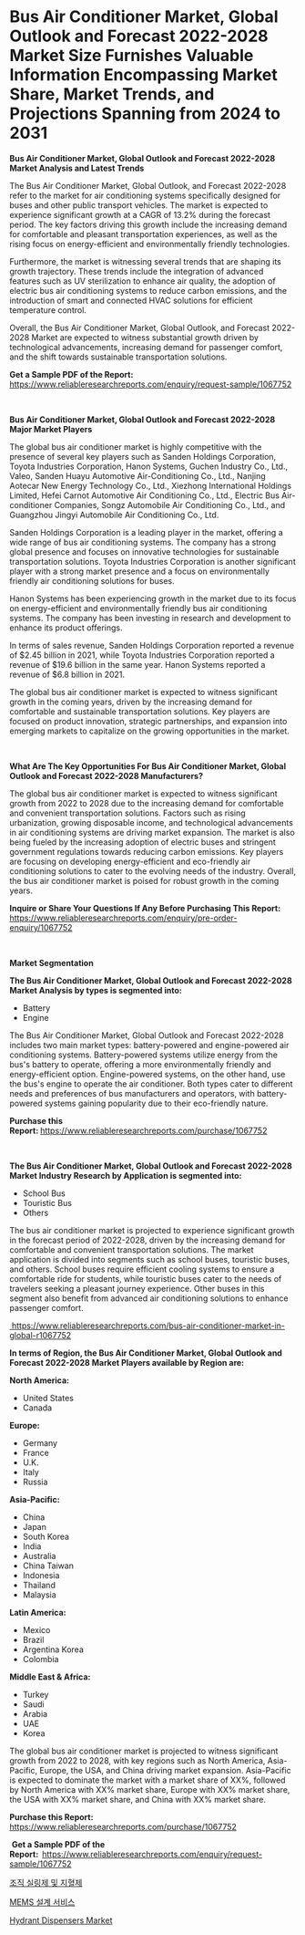 <p><h1>Bus Air Conditioner Market, Global Outlook and Forecast 2022-2028 Market Size Furnishes Valuable Information Encompassing Market Share, Market Trends, and Projections Spanning from 2024 to 2031</h1></p><p><strong>Bus Air Conditioner Market, Global Outlook and Forecast 2022-2028 Market Analysis and Latest Trends</strong></p>
<p><p>The Bus Air Conditioner Market, Global Outlook, and Forecast 2022-2028 refer to the market for air conditioning systems specifically designed for buses and other public transport vehicles. The market is expected to experience significant growth at a CAGR of 13.2% during the forecast period. The key factors driving this growth include the increasing demand for comfortable and pleasant transportation experiences, as well as the rising focus on energy-efficient and environmentally friendly technologies.</p><p>Furthermore, the market is witnessing several trends that are shaping its growth trajectory. These trends include the integration of advanced features such as UV sterilization to enhance air quality, the adoption of electric bus air conditioning systems to reduce carbon emissions, and the introduction of smart and connected HVAC solutions for efficient temperature control.</p><p>Overall, the Bus Air Conditioner Market, Global Outlook, and Forecast 2022-2028 Market are expected to witness substantial growth driven by technological advancements, increasing demand for passenger comfort, and the shift towards sustainable transportation solutions.</p></p>
<p><strong>Get a Sample PDF of the Report:&nbsp;</strong> <a href="https://www.reliableresearchreports.com/enquiry/request-sample/1067752">https://www.reliableresearchreports.com/enquiry/request-sample/1067752</a></p>
<p>&nbsp;</p>
<p><strong>Bus Air Conditioner Market, Global Outlook and Forecast 2022-2028 Major Market Players</strong></p>
<p><p>The global bus air conditioner market is highly competitive with the presence of several key players such as Sanden Holdings Corporation, Toyota Industries Corporation, Hanon Systems, Guchen Industry Co., Ltd., Valeo, Sanden Huayu Automotive Air-Conditioning Co., Ltd., Nanjing Aotecar New Energy Technology Co., Ltd., Xiezhong International Holdings Limited, Hefei Carnot Automotive Air Conditioning Co., Ltd., Electric Bus Air-conditioner Companies, Songz Automobile Air Conditioning Co., Ltd., and Guangzhou Jingyi Automobile Air Conditioning Co., Ltd.</p><p>Sanden Holdings Corporation is a leading player in the market, offering a wide range of bus air conditioning systems. The company has a strong global presence and focuses on innovative technologies for sustainable transportation solutions. Toyota Industries Corporation is another significant player with a strong market presence and a focus on environmentally friendly air conditioning solutions for buses.</p><p>Hanon Systems has been experiencing growth in the market due to its focus on energy-efficient and environmentally friendly bus air conditioning systems. The company has been investing in research and development to enhance its product offerings.</p><p>In terms of sales revenue, Sanden Holdings Corporation reported a revenue of $2.45 billion in 2021, while Toyota Industries Corporation reported a revenue of $19.6 billion in the same year. Hanon Systems reported a revenue of $6.8 billion in 2021.</p><p>The global bus air conditioner market is expected to witness significant growth in the coming years, driven by the increasing demand for comfortable and sustainable transportation solutions. Key players are focused on product innovation, strategic partnerships, and expansion into emerging markets to capitalize on the growing opportunities in the market.</p></p>
<p>&nbsp;</p>
<p><strong>What Are The Key Opportunities For Bus Air Conditioner Market, Global Outlook and Forecast 2022-2028 Manufacturers?</strong></p>
<p><p>The global bus air conditioner market is expected to witness significant growth from 2022 to 2028 due to the increasing demand for comfortable and convenient transportation solutions. Factors such as rising urbanization, growing disposable income, and technological advancements in air conditioning systems are driving market expansion. The market is also being fueled by the increasing adoption of electric buses and stringent government regulations towards reducing carbon emissions. Key players are focusing on developing energy-efficient and eco-friendly air conditioning solutions to cater to the evolving needs of the industry. Overall, the bus air conditioner market is poised for robust growth in the coming years.</p></p>
<p><strong>Inquire or Share Your Questions If Any Before Purchasing This Report:</strong> <a href="https://www.reliableresearchreports.com/enquiry/pre-order-enquiry/1067752">https://www.reliableresearchreports.com/enquiry/pre-order-enquiry/1067752</a></p>
<p>&nbsp;</p>
<p><strong>Market Segmentation</strong></p>
<p><strong>The Bus Air Conditioner Market, Global Outlook and Forecast 2022-2028 Market Analysis by types is segmented into:</strong></p>
<p><ul><li>Battery</li><li>Engine</li></ul></p>
<p><p>The Bus Air Conditioner Market, Global Outlook and Forecast 2022-2028 includes two main market types: battery-powered and engine-powered air conditioning systems. Battery-powered systems utilize energy from the bus's battery to operate, offering a more environmentally friendly and energy-efficient option. Engine-powered systems, on the other hand, use the bus's engine to operate the air conditioner. Both types cater to different needs and preferences of bus manufacturers and operators, with battery-powered systems gaining popularity due to their eco-friendly nature.</p></p>
<p><strong>Purchase this Report:&nbsp;</strong><a href="https://www.reliableresearchreports.com/purchase/1067752">https://www.reliableresearchreports.com/purchase/1067752</a></p>
<p>&nbsp;</p>
<p><strong>The Bus Air Conditioner Market, Global Outlook and Forecast 2022-2028 Market Industry Research by Application is segmented into:</strong></p>
<p><ul><li>School Bus</li><li>Touristic Bus</li><li>Others</li></ul></p>
<p><p>The bus air conditioner market is projected to experience significant growth in the forecast period of 2022-2028, driven by the increasing demand for comfortable and convenient transportation solutions. The market application is divided into segments such as school buses, touristic buses, and others. School buses require efficient cooling systems to ensure a comfortable ride for students, while touristic buses cater to the needs of travelers seeking a pleasant journey experience. Other buses in this segment also benefit from advanced air conditioning solutions to enhance passenger comfort.</p></p>
<p><a href="https://www.reliableresearchreports.com/bus-air-conditioner-market-in-global-r1067752">&nbsp;https://www.reliableresearchreports.com/bus-air-conditioner-market-in-global-r1067752</a></p>
<p><strong>In terms of Region, the Bus Air Conditioner Market, Global Outlook and Forecast 2022-2028 Market Players available by Region are:</strong></p>
<p>
    <p> <strong> North America: </strong>
        <ul>
            <li>United States</li>
            <li>Canada</li>
        </ul>
        </p> 
    <p> <strong> Europe: </strong>
        <ul>
            <li>Germany</li>
            <li>France</li>
            <li>U.K.</li>
            <li>Italy</li>
            <li>Russia</li>
        </ul>
        </p> 
    <p> <strong> Asia-Pacific: </strong>
        <ul>
            <li>China</li>
            <li>Japan</li>
            <li>South Korea</li>
            <li>India</li>
            <li>Australia</li>
            <li>China Taiwan</li>
            <li>Indonesia</li>
            <li>Thailand</li>
            <li>Malaysia</li>
        </ul>
        </p> 
    <p> <strong> Latin America: </strong>
        <ul>
            <li>Mexico</li>
            <li>Brazil</li>
            <li>Argentina Korea</li>
            <li>Colombia</li>
        </ul>
        </p> 
    <p> <strong> Middle East & Africa: </strong>
        <ul>
            <li>Turkey</li>
            <li>Saudi</li>
            <li>Arabia</li>
            <li>UAE</li>
            <li>Korea</li>
        </ul>
    </p>
    </p>
<p><p>The global bus air conditioner market is projected to witness significant growth from 2022 to 2028, with key regions such as North America, Asia-Pacific, Europe, the USA, and China driving market expansion. Asia-Pacific is expected to dominate the market with a market share of XX%, followed by North America with XX% market share, Europe with XX% market share, the USA with XX% market share, and China with XX% market share.</p></p>
<p><strong>Purchase this Report: </strong><a href="https://www.reliableresearchreports.com/purchase/1067752">https://www.reliableresearchreports.com/purchase/1067752</a></p>
<p>&nbsp;<strong>Get a Sample PDF of the Report:&nbsp;&nbsp;</strong><a href="https://www.reliableresearchreports.com/enquiry/request-sample/1067752">https://www.reliableresearchreports.com/enquiry/request-sample/1067752</a></p>
<p><strong></strong></p>
<p><p><a href="https://github.com/mpodehpw07370073/Market-Research-Report-List-2/blob/main/109272780183.md">조직 실링제 및 지혈제</a></p><p><a href="https://medium.com/@raymondietrich7892023/mems-%EB%94%94%EC%9E%90%EC%9D%B8-%EC%84%9C%EB%B9%84%EC%8A%A4-%EC%8B%9C%EC%9E%A5%EC%9D%80-%EC%8B%9C%EC%9E%A5-%EC%A0%90%EC%9C%A0%EC%9C%A8-%EA%B7%9C%EB%AA%A8-%EB%B0%8F-2031%EB%85%84%EA%B9%8C%EC%A7%80%EC%9D%98-%EC%98%88%EC%83%81-%EC%98%88%EC%B8%A1%EC%97%90-%EC%B4%88%EC%A0%90%EC%9D%84-%EB%A7%9E%EC%B6%A5%EB%8B%88%EB%8B%A4-d9aee2a9d98f">MEMS 설계 서비스</a></p><p><a href="https://view.publitas.com/reportprime-1/hydrant-dispensers-market-outlook-industry-overview-and-forecast-2024-to-2031/">Hydrant Dispensers Market</a></p></p>